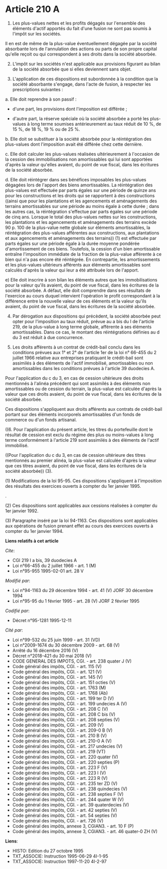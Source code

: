 # Article 210 A

1. Les plus-values nettes et les profits dégagés sur l'ensemble des éléments d'actif apportés du fait d'une fusion ne sont
pas soumis à l'impôt sur les sociétés.

Il en est de même de la plus-value éventuellement dégagée par la société absorbante lors de l'annulation des actions ou parts
de son propre capital qu'elle reçoit ou qui correspondent à ses droits dans la société absorbée.

2. L'impôt sur les sociétés n'est applicable aux provisions figurant au bilan de la société absorbée que si elles deviennent
sans objet.

3. L'application de ces dispositions est subordonnée à la condition que la société absorbante s'engage, dans l'acte de
fusion, à respecter les prescriptions suivantes :

a. Elle doit reprendre à son passif :

- d'une part, les provisions dont l'imposition est différée ;

- d'autre part, la réserve spéciale où la société absorbée a porté les plus-values à long terme soumises antérieurement au
taux réduit de 10 %, de 15 %, de 18 %, 19 % ou de 25 %.

b. Elle doit se substituer à la société absorbée pour la réintégration des plus-values dont l'imposition avait été différée
chez cette dernière.

c. Elle doit calculer les plus-values réalisées ultérieurement à l'occasion de la cession des immobilisations non
amortissables qui lui sont apportées d'après la valeur qu'elles avaient, du point de vue fiscal, dans les écritures de la
société absorbée.

d. Elle doit réintégrer dans ses bénéfices imposables les plus-values dégagées lors de l'apport des biens amortissables. La
réintégration des plus-values est effectuée par parts égales sur une période de quinze ans pour les constructions et les
droits qui se rapportent à des constructions ((ainsi que pour les plantations et les agencements et aménagements des terrains
amortissables sur une période au moins égale à cette durée ; dans les autres cas, la réintégration s'effectue par parts
égales sur une période de cinq ans. Lorsque le total des plus-values nettes sur les constructions, les plantations et les
agencements et aménagements des terrains excède 90 p. 100 de la plus-value nette globale sur éléments amortissables, la
réintégration des plus-values afférentes aux constructions, aux plantations et aux agencements et aménagements des terrains))
(1) est effectuée par parts égales sur une période égale à la durée moyenne pondérée d'amortissement de ces biens. Toutefois,
la cession d'un bien amortissable entraîne l'imposition immédiate de la fraction de la plus-value afférente à ce bien qui n'a
pas encore été réintégrée. En contrepartie, les amortissements et les plus-values ultérieurs afférents aux éléments
amortissables sont calculés d'après la valeur qui leur a été attribuée lors de l'apport.

e) Elle doit inscrire à son bilan les éléments autres que les immobilisations pour la valeur qu'ils avaient, du point de vue
fiscal, dans les écritures de la société absorbée. A défaut, elle doit comprendre dans ses résultats de l'exercice au cours
duquel intervient l'opération le profit correspondant à la différence entre la nouvelle valeur de ces éléments et la valeur
qu'ils avaient, du point de vue fiscal, dans les écritures de la société absorbée.

4. Par dérogation aux dispositions qui précèdent, la société absorbée peut opter pour l'imposition au taux réduit, prévue au
a bis du I de l'article 219, de la plus-value à long terme globale, afférente à ses éléments amortissables. Dans ce cas, le
montant des réintégrations définies au d du 3 est réduit à due concurrence.

5. Les droits afférents à un contrat de crédit-bail conclu dans les conditions prévues aux 1° et 2° de l'article 1er de la
loi n° 66-455 du 2 juillet 1966 relative aux entreprises pratiquant le crédit-bail sont assimilés à des éléments de l'actif
immobilisé, amortissables ou non amortissables dans les conditions prévues à l'article 39 duodecies A.

Pour l'application du c du 3, en cas de cession ultérieure des droits mentionnés à l'alinéa précédent qui sont assimilés à
des éléments non amortissables ou de cession du terrain, la plus-value est calculée d'après la valeur que ces droits avaient,
du point de vue fiscal, dans les écritures de la société absorbée.

Ces dispositions s'appliquent aux droits afférents aux contrats de crédit-bail portant sur des éléments incorporels
amortissables d'un fonds de commerce ou d'un fonds artisanal.

((6. Pour l'application du présent article, les titres du portefeuille dont le résultat de cession est exclu du régime des
plus ou moins-values à long terme conformément à l'article 219 sont assimilés à des éléments de l'actif immobilisé.

((Pour l'application du c du 3, en cas de cession ultérieure des titres mentionnés au premier alinéa, la plus-value est
calculée d'après la valeur que ces titres avaient, du point de vue fiscal, dans les écritures de la société absorbée)) (3).

(1) Modifications de la loi 95-95. Ces dispositions s'appliquent à l'imposition des résultats des exercices ouverts à compter
du 1er janvier 1995.

.

(2) Ces dispositions sont applicables aux cessions réalisées à compter du 1er janvier 1992.

(3) Paragraphe inséré par la loi 94-1163. Ces dispositions sont applicables aux opérations de fusion prenant effet au cours
des exercices ouverts à compter du 1er janvier 1994.

**Liens relatifs à cet article**

_Cite_:

  - CGI 219 I a bis, 39 duodecies A
  - Loi n°66-455 du 2 juillet 1966 - art. 1 (M)
  - Loi n°95-955 1995-02-01 art. 28 V

_Modifié par_:

  - Loi n°94-1163 du 29 décembre 1994 - art. 41 (V) JORF 30 décembre 1994
  - Loi n°95-95 du 1 février 1995 - art. 28 (V) JORF 2 février 1995

_Codifié par_:

  - Décret n°95-1281 1995-12-11

_Cité par_:

  - Loi n°99-532 du 25 juin 1999 - art. 31 (VD)
  - Loi n°2009-1674 du 30 décembre 2009 - art. 68 (V)
  - Arrêté du 16 décembre 2016 (V)
  - Décret n°2018-421 du 30 mai 2018 (V)
  - CODE GENERAL DES IMPOTS, CGI. - art. 238 quater J (V)
  - Code général des impôts, CGI. - art. 115 (V)
  - Code général des impôts, CGI. - art. 121 (V)
  - Code général des impôts, CGI. - art. 145 (V)
  - Code général des impôts, CGI. - art. 151 octies (V)
  - Code général des impôts, CGI. - art. 1763 (M)
  - Code général des impôts, CGI. - art. 1768 (Ab)
  - Code général des impôts, CGI. - art. 199 ter D (V)
  - Code général des impôts, CGI. - art. 199 undecies A (V)
  - Code général des impôts, CGI. - art. 208 C (V)
  - Code général des impôts, CGI. - art. 208 C bis (V)
  - Code général des impôts, CGI. - art. 208 septies (V)
  - Code général des impôts, CGI. - art. 209 (V)
  - Code général des impôts, CGI. - art. 209-0 B (V)
  - Code général des impôts, CGI. - art. 210 B (V)
  - Code général des impôts, CGI. - art. 210-0 A (V)
  - Code général des impôts, CGI. - art. 217 undecies (V)
  - Code général des impôts, CGI. - art. 219 (VT)
  - Code général des impôts, CGI. - art. 220 quater (V)
  - Code général des impôts, CGI. - art. 220 septies (P)
  - Code général des impôts, CGI. - art. 223 F (V)
  - Code général des impôts, CGI. - art. 223 I (V)
  - Code général des impôts, CGI. - art. 223 R (V)
  - Code général des impôts, CGI. - art. 235 ter ZD (V)
  - Code général des impôts, CGI. - art. 238 quindecies (V)
  - Code général des impôts, CGI. - art. 238 septies F (V)
  - Code général des impôts, CGI. - art. 244 quater W (V)
  - Code général des impôts, CGI. - art. 39 quaterdecies (V)
  - Code général des impôts, CGI. - art. 42 septies (V)
  - Code général des impôts, CGI. - art. 54 septies (V)
  - Code général des impôts, CGI. - art. 726 (V)
  - Code général des impôts, annexe 3, CGIAN3. - art. 10 F (P)
  - Code général des impôts, annexe 3, CGIAN3. - art. 46 quater-0 ZH (V)

**Liens**:

  - HISTO: Edition du 27 octobre 1995
  - TXT_ASSOCIE: Instruction 1995-06-29 4I-1-95
  - TXT_ASSOCIE: Instruction 1997-11-20 4I-2-97
